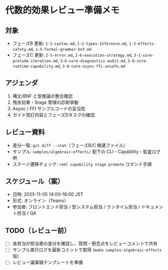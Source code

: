 # 代数的効果レビュー準備メモ

## 対象
- フェーズB 更新: `1-1-syntax.md`, `1-2-types-Inference.md`, `1-3-effects-safety.md`, `1-5-formal-grammar-bnf.md`
- フェーズC 更新: `2-5-error.md`, `2-6-execution-strategy.md`, `3-1-core-prelude-iteration.md`, `3-6-core-diagnostics-audit.md`, `3-8-core-runtime-capability.md`, `3-9-core-async-ffi-unsafe.md`

## アジェンダ
1. 構文/BNF と型推論の整合確認
2. 残余効果・Stage 管理の診断挙動
3. Async / FFI サンプルコードの妥当性
4. ガイド改訂内容とフェーズDタスクの確認

## レビュー資料
- 差分一覧: `git diff --stat`（フェーズB/C 関連ファイル）
- サンプル: `samples/algebraic-effects/` 配下の CLI・Capability・監査ログ例
- ステージ遷移チェック: `reml capability stage promote` コマンド手順

## スケジュール（案）
- 日時: 2025-11-05 14:00–16:00 JST
- 形式: オンライン（Teams）
- 参加者: フロントエンド担当 / 型システム担当 / ランタイム担当 / ドキュメント担当 / QA

## TODO（レビュー前）
- [ ] 各担当が担当章の差分を確認し、質問・懸念点をレビューコメントで共有
- [ ] サンプル実行ログを最新コミットで取得 (`make samples-algebraic-effects` 仮)
- [ ] レビュー議事録テンプレートを準備
